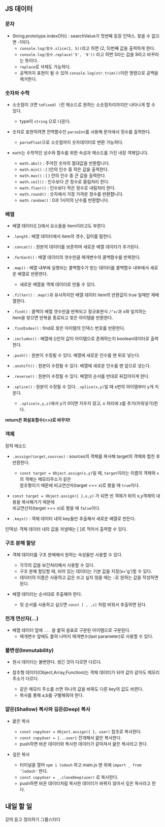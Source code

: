 ## JS 데이터

### 문자

- String.prototype.indexOf(i) : searchValue가 첫번째 등장 인덱스.  찾을 수 없으면 -1이다.
  - `console.log(함수.slice(2, 5))`라고 하면 (2, 5)번째 값을 출력하게 한다.
  - `console.log(함수.replace('5', '9'))` 라고 하면 5라는 값을 9라고 바꾸라는 뜻이다.
  - `replace`로 삭제도 가능하다.
  - 공백까지 표현이 될 수 있어 `console.log(str.trim())`이란 명령으로 공백을 제거한다.


### 숫자와 수학

- 소숫점이 크면 `toFixed( )`란 메소드로 원하는 소숫점자리까지만 나타나게 할 수 있다.
  - type이 `string` 으로 나온다.

- 숫자로 표현하려면 전역함수인 `parseInt`를 사용해 문자에서 정수를 출력한다.
  - `parseFloat`으로 소숫점까지 숫자데이터로 변환 가능하다.

- `math`는 수학적인 상수와 함수를 위한 속성과 메소드를 가진 내장 객체입니다.
  - `math.abs()` : 주어진 숫자의 절대값을 반환합니다.
  -  `math.min()` : ( )안의 인수 중 작은 값을 출력한다.
  - `math.max()` : ( ) 안의 인수 중 큰 값을 출력한다.
  - `math.ceil()` : 인수보다 큰 정수로 올림처리 한다.
  - `math.floor()` : 인수보다 작은 정수로 내림처리 한다.
  - `math.round()` : 숫자에서 가장 가까운 정수를 반환합니다.
  - `math.random()` : 0과 1사이의 난수를 반환합니다.


### 배열

- 배열 데이터([ ])에서 요소들을 item이라고도 부른다.

- `.length` : 배열 데이터에서 item의 갯수, 길이를 말한다.

- `.concat()` : 원본의 데이터를 보존하며 새로운 배열 데이터가 추가된다.

- `.forEach()` : 배열 데이터의 갯수만큼 매개변수의 콜백함수를 반복한다.

- `.map()` : 배열 내부에 실행되는 콜백함수가 받는 데이터를 콜백함수 내부에서 새로운 배열로 반환한다.
  - 새로운 배열을 객체 데이터로 만들 수 있다. 

-  `.filter()` : `.map()`과 유사하지만 배열 데이터 item의 반환값이 true 일때만 재배열한다.

- `.find()` : 콜백이 배열 갯수만큼 반복되고 정규표현식 `/^x/`과 x와 일치하는  
item을 찾으면 반복을 종료되고 찾은 아이템을 반환한다.

- `.findIndex()` : find로 찾은 아이템의 인덱스 번호를 반환한다. 

- `.includes()` : 배열에 ()안의 값이 아이템으로 존재하는지 boolean데이터로 출력한다.

- `.push()` : 원본이 수정될 수 있다. 배열에 새로운 인수를 맨 뒤로 넣는다.

- `.unshift()` : 원본이 수정될 수 있다. 배열에 새로운 인수를 맨 앞으로 넣는다.

- `.reverse()` : 원본이 수정될 수 있다. 배열의 순서를 반대로 뒤집어지게 한다.

- `.splice()` : 원본이 수정될 수 있다. `.splice(x,y)`일 때 x번의 아이템부터 y개 지운다.
  - `.splice(x,y,z)`에서 y가 0이면 지우지 않고, x 자리에 z를 추가(끼워넣기)한다.

**return은 화살표함수(=>)로 바꾸자!**


### 객체

정적 메소드
- `.asssign(target,sources)` : sources의 객체를 복사해 target의 객체와 합친 후 반환한다.
  - `const target = Object.assign(x,y)`일 때, `target`이라는 이름의 객체와 `x`의 객체는 메모리주소가 같은  
  참조형이기 때문에 비교연산자(target === x)로 봤을 때 `true`이다.
-  `const target = Object.assign({ },x,y)` 가 되면 빈 객체가 뒤의 x,y객체의 내용을 복사해가기 때문에  
비교연산자(target === x)로 봤을 때 `false`이다.

- `.keys()` : 객체 데이터 내의 key들만 추출해서 새로운 배열로 만든다.  

인덱싱: 객체 데이터 내의 값을 꺼낼때는 [ ]로 적어서 출력할 수 있다.


### 구조 분해 할당

- 객체 데이터를 구조 분해해서 원하는 속성들만 사용할 수 있다.
  - 각각의 값을 보간처리해서 사용할 수 있다.
  - 구조 분해 할당할 때, 비어 있는 데이터는 기본 값을 지정(x='g')할 수 있다. 
  - 데이터의 이름은 사용하고 값은 쓰고 싶지 않을 때는 `:`로 원하는 값을 작성하면 된다.

- 배열 데이터는 순서대로 추출해야 한다.
  - 뒷 순서를 사용하고 싶으면 `const [ , ,z]` 처럼 비워서 추출하면 된다.


### 전개 연산자(...)

- 배열 데이터 앞에 `...` 을 붙혀 쉼표로 구분된 아이템으로 구분된다. 
  - 매개변수 앞에도 붙혀 나머지 매개변수(last parameter)로 사용할 수 있다.


### 불변성(Immutability)

- 원시 데이터는 불변한다. 생긴 것이 다르면 다르다.

- 참조형 데이터(Object,Array,Function)는 객체 데이터가 되어 값이 같아도 메모리 주소가 다르다.  
  - 같은 메모리 주소를 쓰면 하나의 값을 바꿔도 다른 key의 값도 바뀐다.
  - 복사를 통해 a,b를 구별해줘야 한다.


### 얕은(Shallow) 복사와 깊은(Deep) 복사

- 얉은 복사
  - `const copyUser = Object.assign({ }, user)`  참조로 복사한다.
  - `const copyUser = {...user}` 전개해서 얉은 복사한다.
  - push하면 바꾼 데이터와 복사한 데이터가 같아져서 얉은 복사라고 한다.

- 깊은 복사
  - 터미널을 열어 `npm i lodash` 하고 main.js 맨 위에 `import _ from 'lodash'` 한다.
  - `const copyUser = _.cloneDeep(user)` 로 복사한다. 
  -  push하면 바꾼 데이터처럼 복사한 데이터가 바뀌지 않아서 깊은 복사라고 한다.


## 내일 할 일

강의 듣고 정리하기 그룹스터디

